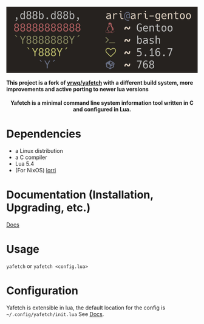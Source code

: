 <p align="center"> <img src="/media/yafetch.jpg"> </p>

**This project is a fork of [yrwq/yafetch](https://github.com/yrwq/yafetch) with a different build system, more improvements and active porting to newer lua versions**

<h4 align="center">Yafetch is a minimal command line system information tool written in C and configured in Lua. </h4>

# Dependencies

- a Linux distribution
- a C compiler
- Lua 5.4
- (For NixOS) [lorri](https://github.com/target/lorri)

# Documentation (Installation, Upgrading, etc.)

[Docs](/doc)

# Usage

`yafetch` or `yafetch <config.lua>`

# Configuration

Yafetch is extensible in lua, the default location for the config is `~/.config/yafetch/init.lua`
See [Docs](/doc/FUNC.md).
